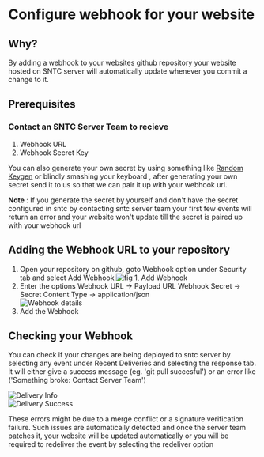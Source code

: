 # Configure webhook for your website

## Why?
By adding a webhook to your websites github repository your website hosted on SNTC server will automatically update whenever you commit a change to it.
## Prerequisites
### Contact an SNTC Server Team to recieve
1. Webhook URL
2. Webhook Secret Key

You can also generate your own secret by using something like [Random Keygen](https://randomkeygen.com/)
or blindly smashing your keyboard , after generating your own secret send it to us so that we can pair it up with your webhook url.

**Note** : If you generate the secret by yourself and don't have the secret configured in sntc by contacting sntc server team your first few events will return an error and your website won't update till the secret is paired up with your webhook url

## Adding the Webhook URL to your repository
1. Open your repository on github,  goto Webhook option under Security tab and select Add Webhook
![fig 1, Add Webhook](https://i.ibb.co/j8SJM1T/Screenshot-from-2019-08-31-19-39-49.png)
2. Enter the options
    Webhook URL -> Payload URL
    Webhook Secret -> Secret
    Content Type -> application/json  
  ![Webhook details](https://i.ibb.co/xFXg875/Screenshot-from-2019-08-31-19-44-50.png)  
3. Add the Webhook

## Checking your Webhook
You can check if your changes are being deployed to sntc server by selecting any event under Recent Deliveries and selecting the response tab.
It will either give a success message (eg. 'git pull succesful') or an error like ('Something broke: Contact Server Team')  

![Delivery Info](https://i.ibb.co/QdXNp9N/Screenshot-from-2019-08-31-19-48-06.png)  
![Delivery Success](https://i.ibb.co/x8SXPNT/Screenshot-from-2019-08-31-19-58-02.png)  

These errors might be due to a merge conflict or a signature verification failure.
Such issues are automatically detected and once the server team patches it, your website will be updated automatically or you will be required to redeliver the event by selecting the redeliver option
